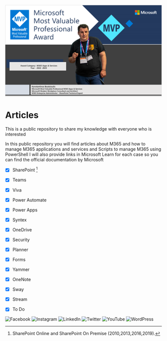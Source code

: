 
![Boutsioulis_Konstantinos!](/assets/image.png "Me")

# Articles

This is a public repository to share my knowledge with everyone who is interested 

In this public repository you will find articles about M365 and how to manage  M365 applications and services and Scripts to manage M365 using PowerShell 
I will also provide links in Microsoft Learn for each case so you can find the official documentation by Microsoft 




- [x] SharePoint [^1]
- [x] Teams
- [x] Viva
- [x] Power Automate
- [x] Power Apps
- [x] Syntex
- [x] OneDrive
- [x] Security
- [x] Planner
- [x] Forms
- [x] Yammer
- [x] OneNote
- [x] Sway
- [x] Stream
- [x] To Do








![Facebook](https://img.shields.io/badge/Facebook-%231877F2.svg?style=for-the-badge&logo=Facebook&logoColor=white)
![Instagram](https://img.shields.io/badge/Instagram-%23E4405F.svg?style=for-the-badge&logo=Instagram&logoColor=white)
![LinkedIn](https://img.shields.io/badge/linkedin-%230077B5.svg?style=for-the-badge&logo=linkedin&logoColor=white)
![Twitter](https://img.shields.io/badge/Twitter-%231DA1F2.svg?style=for-the-badge&logo=Twitter&logoColor=white)
![YouTube](https://img.shields.io/badge/YouTube-%23FF0000.svg?style=for-the-badge&logo=YouTube&logoColor=white)
![WordPress](https://img.shields.io/badge/WordPress-%23117AC9.svg?style=for-the-badge&logo=WordPress&logoColor=white)


[^1]: SharePoint Online and SharePoint On Premise (2010,2013,2016,2019).

